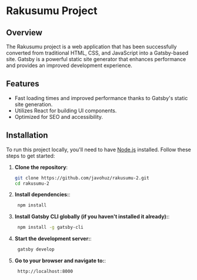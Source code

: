 # Rakusumu Project

## Overview

The Rakusumu project is a web application that has been successfully converted from traditional HTML, CSS, and JavaScript into a Gatsby-based site. Gatsby is a powerful static site generator that enhances performance and provides an improved development experience.

## Features

- Fast loading times and improved performance thanks to Gatsby's static site generation.
- Utilizes React for building UI components.
- Optimized for SEO and accessibility.

## Installation

To run this project locally, you'll need to have [Node.js](https://nodejs.org/) installed. Follow these steps to get started:

1. **Clone the repository**:
   ```bash
   git clone https://github.com/javohuz/rakusumu-2.git
   cd rakusumu-2

2. **Install dependencies:**:
   ```bash
    npm install

3. **Install Gatsby CLI globally (if you haven't installed it already):**:
   ```bash
    npm install -g gatsby-cli

4. **Start the development server:**:
   ```bash
    gatsby develop

5. **Go to your browser and navigate to:**:
   ```bash
    http://localhost:8000
    

